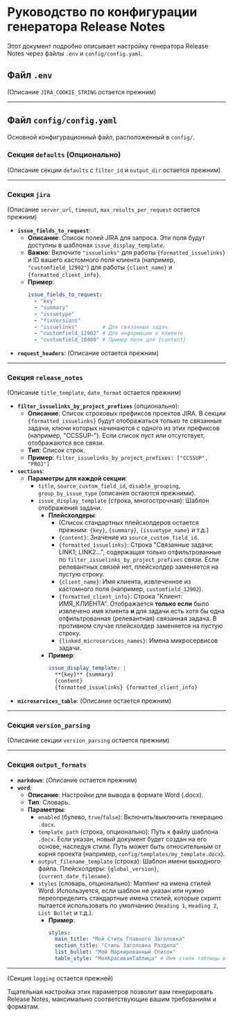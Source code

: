 # Руководство по конфигурации генератора Release Notes

Этот документ подробно описывает настройку генератора Release Notes через файлы `.env` и `config/config.yaml`.

## Файл `.env`

(Описание `JIRA_COOKIE_STRING` остается прежним)

---

## Файл `config/config.yaml`

Основной конфигурационный файл, расположенный в `config/`.

### Секция `defaults` (Опционально)

(Описание секции `defaults` с `filter_id` и `output_dir` остается прежним)

---

### Секция `jira`

(Описание `server_url`, `timeout`, `max_results_per_request` остается прежним)

*   **`issue_fields_to_request`**:
    *   **Описание**: Список полей JIRA для запроса. Эти поля будут доступны в шаблонах `issue_display_template`.
    *   **Важно**: Включите `"issuelinks"` для работы `{formatted_issuelinks}` и ID вашего кастомного поля клиента (например, `"customfield_12902"`) для работы `{client_name}` и `{formatted_client_info}`.
    *   **Пример**:
        ```yaml
        issue_fields_to_request:
          - "key"
          - "summary"
          - "issuetype"
          - "fixVersions"
          - "issuelinks"        # Для связанных задач
          - "customfield_12902" # Для информации о клиенте
          - "customfield_10400" # Пример поля для {content}
        ```
*   **`request_headers`**: (Описание остается прежним)

---

### Секция `release_notes`

(Описание `title_template`, `date_format` остается прежним)

*   **`filter_issuelinks_by_project_prefixes`** (опционально):
    *   **Описание**: Список строковых префиксов проектов JIRA. В секции `{formatted_issuelinks}` будут отображаться только те связанные задачи, ключи которых начинаются с одного из этих префиксов (например, "CCSSUP-"). Если список пуст или отсутствует, отображаются все связи.
    *   **Тип**: Список строк.
    *   **Пример**: `filter_issuelinks_by_project_prefixes: ["CCSSUP", "PROJ"]`
*   **`sections`**:
    *   **Параметры для каждой секции**:
        *   `title`, `source_custom_field_id`, `disable_grouping`, `group_by_issue_type` (описания остаются прежними).
        *   `issue_display_template` (строка, многострочная): Шаблон отображения задачи.
            *   **Плейсхолдеры**:
                *   (Список стандартных плейсхолдеров остается прежним: `{key}`, `{summary}`, `{issuetype_name}` и т.д.)
                *   `{content}`: Значение из `source_custom_field_id`.
                *   `{formatted_issuelinks}`: Строка "Связанные задачи: LINK1; LINK2...", содержащая только отфильтрованные по `filter_issuelinks_by_project_prefixes` связи. Если релевантных связей нет, плейсхолдер заменяется на пустую строку.
                *   `{client_name}`: Имя клиента, извлеченное из кастомного поля (например, `customfield_12902`).
                *   `{formatted_client_info}`: Строка "Клиент: ИМЯ_КЛИЕНТА". Отображается **только если** было извлечено имя клиента **и** для задачи есть хотя бы одна отфильтрованная (релевантная) связанная задача. В противном случае плейсхолдер заменяется на пустую строку.
                *   `{linked_microservices_names}`: Имена микросервисов задачи.
            *   **Пример**:
                ```yaml
                issue_display_template: |
                  **{key}** {summary}
                  {content}
                  {formatted_issuelinks} {formatted_client_info} 
                ```
*   **`microservices_table`**: (Описание остается прежним)

---

### Секция `version_parsing`

(Описание секции `version_parsing` остается прежним)

---

### Секция `output_formats`

*   **`markdown`**: (Описание остается прежним)
*   **`word`**:
    *   **Описание**: Настройки для вывода в формате Word (.docx).
    *   **Тип**: Словарь.
    *   **Параметры**:
        *   `enabled` (булево, `true`/`false`): Включить/выключить генерацию `.docx`.
        *   `template_path` (строка, опционально): Путь к файлу шаблона `.docx`. Если указан, новый документ будет создан на его основе, наследуя стили. Путь может быть относительным от корня проекта (например, `config/templates/my_template.docx`).
        *   `output_filename_template` (строка): Шаблон имени выходного файла. Плейсхолдеры: `{global_version}`, `{current_date_filename}`.
        *   `styles` (словарь, опционально): Маппинг на имена стилей Word. Используется, если шаблон не указан или нужно переопределить стандартные имена стилей, которые скрипт пытается использовать по умолчанию (`Heading 1`, `Heading 2`, `List Bullet` и т.д.).
            *   **Пример**:
                ```yaml
                styles:
                  main_title: "Мой Стиль Главного Заголовка"
                  section_title: "Стиль Заголовка Раздела"
                  list_bullet: "Мой Маркированный Список"
                  table_style: "МояКрасиваяТаблица" # Имя стиля таблицы в Word
                ```

---
(Секция `logging` остается прежней)

Тщательная настройка этих параметров позволит вам генерировать Release Notes, максимально соответствующие вашим требованиям и форматам.